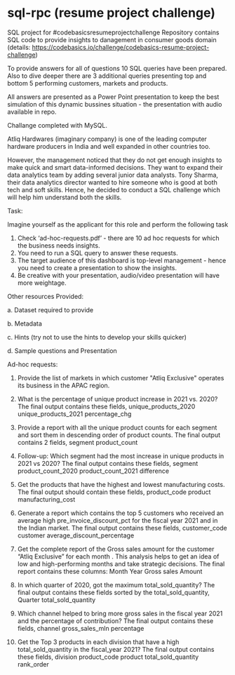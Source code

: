 # sql-rpc (resume project challenge)
SQL project for #codebasicsresumeprojectchallenge
Repository contains SQL code to provide insights to danagement in consumer goods domain 
(details: https://codebasics.io/challenge/codebasics-resume-project-challenge)


To provide answers for all of questions 10 SQL queries have been prepared. Also to dive deeper there are 3 additional queries presenting top and bottom 5 performing customers, markets and products.

All answers are presented as a Power Point presentation to keep the best simulation of this dynamic bussines situation - the presentation with audio available in repo.

Challange completed with MySQL.



Atliq Hardwares (imaginary company) is one of the leading computer hardware producers in India and well expanded in other countries too.

However, the management noticed that they do not get enough insights to make quick and smart data-informed decisions. They want to expand their data analytics team by adding several junior data analysts. Tony Sharma, their data analytics director wanted to hire someone who is good at both tech and soft skills. Hence, he decided to conduct a SQL challenge which will help him understand both the skills.

Task:  

Imagine yourself as the applicant for this role and perform the following task

1.    Check ‘ad-hoc-requests.pdf’ - there are 10 ad hoc requests for which the business needs insights.
2.    You need to run a SQL query to answer these requests. 
3.    The target audience of this dashboard is top-level management - hence you need to create a presentation to show the insights.
4.    Be creative with your presentation, audio/video presentation will have more weightage.

Other resources Provided:

a.    Dataset required to provide 

b.    Metadata

c.    Hints (try not to use the hints to develop your skills quicker)

d.    Sample questions and Presentation



Ad-hoc requests:
1. Provide the list of markets in which customer "Atliq Exclusive" operates its business in the APAC region. 

2. What is the percentage of unique product increase in 2021 vs. 2020? The final output contains these fields, unique_products_2020 unique_products_2021 percentage_chg 

3. Provide a report with all the unique product counts for each segment and sort them in descending order of product counts. The final output contains 2 fields, segment product_count 

4. Follow-up: Which segment had the most increase in unique products in 2021 vs 2020? The final output contains these fields, segment product_count_2020 product_count_2021 difference 

5. Get the products that have the highest and lowest manufacturing costs. The final output should contain these fields, product_code product manufacturing_cost 

6. Generate a report which contains the top 5 customers who received an average high pre_invoice_discount_pct for the fiscal year 2021 and in the Indian market. The final output contains these fields, customer_code customer average_discount_percentage 

7. Get the complete report of the Gross sales amount for the customer “Atliq Exclusive” for each month . This analysis helps to get an idea of low and high-performing months and take strategic decisions. The final report contains these columns: Month Year Gross sales Amount 

8. In which quarter of 2020, got the maximum total_sold_quantity? The final output contains these fields sorted by the total_sold_quantity, Quarter total_sold_quantity 

9. Which channel helped to bring more gross sales in the fiscal year 2021 and the percentage of contribution? The final output contains these fields, channel gross_sales_mln percentage 

10. Get the Top 3 products in each division that have a high total_sold_quantity in the fiscal_year 2021? The final output contains these fields, division product_code 
product total_sold_quantity rank_order

